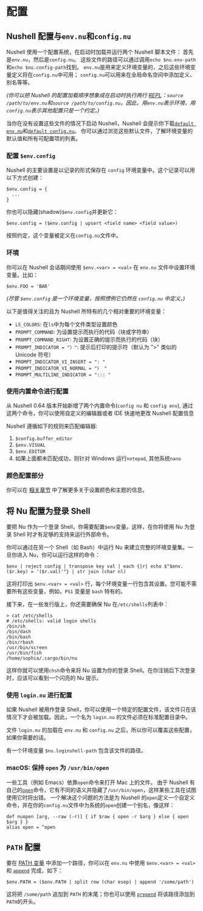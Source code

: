 # 配置

## Nushell 配置与`env.nu`和`config.nu`

Nushell 使用一个配置系统，在启动时加载并运行两个 Nushell 脚本文件：
首先是`env.nu`，然后是`config.nu`。
这些文件的路径可以通过调用`echo $nu.env-path`和`echo $nu.config-path`找到。
`env.nu`是用来定义环境变量的，之后这些环境变量定义将在`config.nu`中可用；
`config.nu`可以用来在全局命名空间中添加定义、别名等等。

_(你可以把 Nushell 的配置加载顺序想象成在启动时执行两行 [REPL](https://en.wikipedia.org/wiki/Read%E2%80%93eval%E2%80%93print_loop)：`source /path/to/env.nu`和`source /path/to/config.nu`。因此，用`env.nu`表示环境，用`config.nu`表示其他配置只是一个约定。)_

当你在没有设置这些文件的情况下启动 Nushell，Nushell 会提示你下载[`default env.nu`](https://github.com/nushell/nushell/blob/main/crates/nu-utils/src/sample_config/default_env.nu)和[`default config.nu`](https://github.com/nushell/nushell/blob/main/crates/nu-utils/src/sample_config/default_config.nu)。
你可以通过浏览这些默认文件，了解环境变量的默认值和所有可配置项的列表。

### 配置 `$env.config`

Nushell 的主要设置是以记录的形式保存在 `config` 环境变量中。这个记录可以用以下方式创建：

```nu
$env.config = {
  ...
}
```

你也可以隐藏(shadow)`$env.config`并更新它：

```nu
$env.config = ($env.config | upsert <field name> <field value>)
```

按照约定，这个变量被定义在`config.nu`文件中。

### 环境

你可以在 Nushell 会话期间使用 `$env.<var> = <val>` 在 `env.nu` 文件中设置环境变量。比如：

```nu
$env.FOO = 'BAR'
```

_(尽管 `$env.config` 是一个环境变量，按照惯例它仍然在 `config.nu` 中定义。)_

以下是值得关注的且为 Nushell 所特有的几个相对重要的环境变量：

- `LS_COLORS`: 在`ls`中为每个文件类型设置颜色
- `PROMPT_COMMAND`: 为设置提示而执行的代码（块或字符串）
- `PROMPT_COMMAND_RIGHT`: 为设置正确的提示而执行的代码（块）
- `PROMPT_INDICATOR = "〉"`: 提示后打印的提示符（默认为 ">" 类似的 Unicode 符号）
- `PROMPT_INDICATOR_VI_INSERT = ": "`
- `PROMPT_INDICATOR_VI_NORMAL = "〉 "`
- `PROMPT_MULTILINE_INDICATOR = "::: "`

### 使用内置命令进行配置

从 Nushell 0.64 版本开始新增了两个内置命令(`config nu` 和 `config env`), 通过这两个命令，你可以使用自定义的编辑器或者 IDE 快速地更改 Nushell 配置信息

Nushell 遵循如下的规则来匹配编辑器:

1. `$config.buffer_editor`
3. `$env.VISUAL`
2. `$env.EDITOR`
4. 如果上面都未匹配成功，则针对 Windows 运行`notepad`, 其他系统`nano`

### 颜色配置部分

你可以在 [相关章节](coloring_and_theming.md) 中了解更多关于设置颜色和主题的信息。

## 将 Nu 配置为登录 Shell

要把 Nu 作为一个登录 Shell，你需要配置`$env`变量。这样，在你将使用 Nu 为登录 Shell 时才有足够的支持来运行外部命令。

你可以通过在另一个 Shell（如 Bash）中运行 Nu 来建立完整的环境变量集。一旦你进入 Nu，你可以运行这样的命令：

```nu
$env | reject config | transpose key val | each {|r| echo $"$env.($r.key) = '($r.val)'"} | str join (char nl)
```

这将打印出 `$env.<var> = <val>` 行，每个环境变量一行包含其设置。您可能不需要所有这些变量，例如，`PS1` 变量是 `bash` 特有的。

接下来，在一些发行版上，你还需要确保 Nu 在`/etc/shells`列表中：

```nu
> cat /etc/shells
# /etc/shells: valid login shells
/bin/sh
/bin/dash
/bin/bash
/bin/rbash
/usr/bin/screen
/usr/bin/fish
/home/sophia/.cargo/bin/nu
```

这样你就可以使用`chsh`命令来将 Nu 设置为你的登录 Shell。在你注销后下次登录时，应该可以看到一个闪亮的 Nu 提示。

### 使用 `login.nu` 进行配置

如果 Nushell 被用作登录 Shell，你可以使用一个特定的配置文件，该文件只在该情况下才会被加载。因此，一个名为 `login.nu` 的文件必须在标准配置目录中。

文件 `login.nu` 的加载在 `env.nu` 和 `config.nu` 之后，所以你可以覆盖这些配置，如果你需要的话。

有一个环境变量 `$nu.loginshell-path` 包含该文件的路径。

### macOS: 保持 `open` 为 `/usr/bin/open`

一些工具（例如 Emacs）依靠`open`命令来打开 Mac 上的文件。
由于 Nushell 有自己的[`open`](/commands/docs/open.md)命令，它有不同的语义并隐藏了`/usr/bin/open`，这样某些工具在试图使用它时将出错。
一个解决这个问题的方法是为 Nushell 的`open`定义一个自定义命令，并在你的`config.nu`文件中为系统的`open`创建一个别名，像这样：

```nu
def nuopen [arg, --raw (-r)] { if $raw { open -r $arg } else { open $arg } }
alias open = ^open
```

## `PATH` 配置

要在 [PATH 变量](<https://en.wikipedia.org/wiki/PATH_(variable)>) 中添加一个路径，你可以在 `env.nu` 中使用 `$env.<var> = <val>` 和 [`append`](/commands/docs/append.md) 完成，如下：

```nu
$env.PATH = ($env.PATH | split row (char esep) | append '/some/path')
```

这将把 `/some/path` 追加到 `PATH` 的末尾；你也可以使用 [`prepend`](/commands/docs/prepend.md) 将该路径添加到`PATH`的开头。
